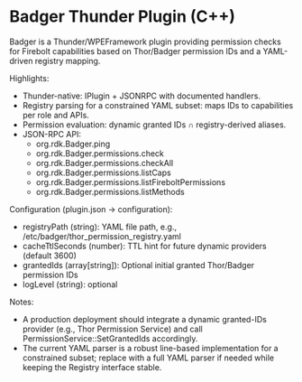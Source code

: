 # Badger Thunder Plugin (C++)

Badger is a Thunder/WPEFramework plugin providing permission checks for Firebolt capabilities based on Thor/Badger permission IDs and a YAML-driven registry mapping.

Highlights:
- Thunder-native: IPlugin + JSONRPC with documented handlers.
- Registry parsing for a constrained YAML subset: maps IDs to capabilities per role and APIs.
- Permission evaluation: dynamic granted IDs ∩ registry-derived aliases.
- JSON-RPC API:
  - org.rdk.Badger.ping
  - org.rdk.Badger.permissions.check
  - org.rdk.Badger.permissions.checkAll
  - org.rdk.Badger.permissions.listCaps
  - org.rdk.Badger.permissions.listFireboltPermissions
  - org.rdk.Badger.permissions.listMethods

Configuration (plugin.json → configuration):
- registryPath (string): YAML file path, e.g., /etc/badger/thor_permission_registry.yaml
- cacheTtlSeconds (number): TTL hint for future dynamic providers (default 3600)
- grantedIds (array[string]): Optional initial granted Thor/Badger permission IDs
- logLevel (string): optional

Notes:
- A production deployment should integrate a dynamic granted-IDs provider (e.g., Thor Permission Service) and call PermissionService::SetGrantedIds accordingly.
- The current YAML parser is a robust line-based implementation for a constrained subset; replace with a full YAML parser if needed while keeping the Registry interface stable.
